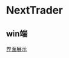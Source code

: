 # NextTrader
## win端
[界面展示](https://github.com/calmstreet/NextTrader/issues/1#issuecomment-2236873200)

